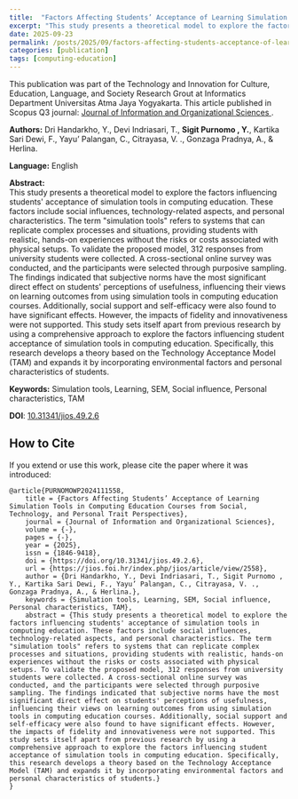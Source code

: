 ```yaml
---
title:  "Factors Affecting Students’ Acceptance of Learning Simulation Tools in Computing Education Courses from Social, Technology, and Personal Trait Perspectives"
excerpt: "This study presents a theoretical model to explore the factors influencing students' acceptance of simulation tools in computing education. These factors include social influences, technology-related aspects, and personal characteristics. The term "simulation tools" refers to systems that can replicate complex processes and situations, providing students with realistic, hands-on experiences without the risks or costs associated with physical setups. To validate the proposed model, 312 responses from university students were collected. A cross-sectional online survey was conducted, and the participants were selected through purposive sampling. The findings indicated that subjective norms have the most significant direct effect on students' perceptions of usefulness, influencing their views on learning outcomes from using simulation tools in computing education courses. Additionally, social support and self-efficacy were also found to have significant effects. However, the impacts of fidelity and innovativeness were not supported. This study sets itself apart from previous research by using a comprehensive approach to explore the factors influencing student acceptance of simulation tools in computing education. Specifically, this research develops a theory based on the Technology Acceptance Model (TAM) and expands it by incorporating environmental factors and personal characteristics of students."
date: 2025-09-23
permalink: /posts/2025/09/factors-affecting-students-acceptance-of-learning-simulation-tools-in-computing-education-courses-from-social-technology-and-personal-trait-perspectives/
categories: [publication]
tags: [computing-education]
---
```


This publication was part of the Technology and Innovation for Culture, Education, Language, and Society Research Grout at Informatics Department Universitas Atma Jaya Yogyakarta. This article published in Scopus Q3 journal: [Journal of Information and Organizational Sciences ](https://www.scimagojr.com/journalsearch.php?q=19700202714&tip=sid&exact=no).

**Authors:**  Dri Handarkho, Y., Devi Indriasari, T., **Sigit Purnomo , Y.**, Kartika Sari Dewi, F., Yayu’ Palangan, C., Citrayasa, V. ., Gonzaga Pradnya, A., & Herlina.

**Language:** English

**Abstract:** <br />
This study presents a theoretical model to explore the factors influencing students' acceptance of simulation tools in computing education. These factors include social influences, technology-related aspects, and personal characteristics. The term "simulation tools" refers to systems that can replicate complex processes and situations, providing students with realistic, hands-on experiences without the risks or costs associated with physical setups. To validate the proposed model, 312 responses from university students were collected. A cross-sectional online survey was conducted, and the participants were selected through purposive sampling. The findings indicated that subjective norms have the most significant direct effect on students' perceptions of usefulness, influencing their views on learning outcomes from using simulation tools in computing education courses. Additionally, social support and self-efficacy were also found to have significant effects. However, the impacts of fidelity and innovativeness were not supported. This study sets itself apart from previous research by using a comprehensive approach to explore the factors influencing student acceptance of simulation tools in computing education. Specifically, this research develops a theory based on the Technology Acceptance Model (TAM) and expands it by incorporating environmental factors and personal characteristics of students.

**Keywords:** Simulation tools, Learning, SEM, Social influence, Personal characteristics, TAM 

**DOI**: [10.31341/jios.49.2.6](https://doi.org/10.31341/jios.49.2.6)



## How to Cite
If you extend or use this work, please cite the paper where it was introduced:
```
@article{PURNOMOWP2024111558,
	title = {Factors Affecting Students’ Acceptance of Learning Simulation Tools in Computing Education Courses from Social, Technology, and Personal Trait Perspectives},
	journal = {Journal of Information and Organizational Sciences},
	volume = {-},
	pages = {-},
	year = {2025},
	issn = {1846-9418},
	doi = {https://doi.org/10.31341/jios.49.2.6},
	url = {https://jios.foi.hr/index.php/jios/article/view/2558},
	author = {Dri Handarkho, Y., Devi Indriasari, T., Sigit Purnomo , Y., Kartika Sari Dewi, F., Yayu’ Palangan, C., Citrayasa, V. ., Gonzaga Pradnya, A., & Herlina.},
	keywords = {Simulation tools, Learning, SEM, Social influence, Personal characteristics, TAM},
	abstract = {This study presents a theoretical model to explore the factors influencing students' acceptance of simulation tools in computing education. These factors include social influences, technology-related aspects, and personal characteristics. The term "simulation tools" refers to systems that can replicate complex processes and situations, providing students with realistic, hands-on experiences without the risks or costs associated with physical setups. To validate the proposed model, 312 responses from university students were collected. A cross-sectional online survey was conducted, and the participants were selected through purposive sampling. The findings indicated that subjective norms have the most significant direct effect on students' perceptions of usefulness, influencing their views on learning outcomes from using simulation tools in computing education courses. Additionally, social support and self-efficacy were also found to have significant effects. However, the impacts of fidelity and innovativeness were not supported. This study sets itself apart from previous research by using a comprehensive approach to explore the factors influencing student acceptance of simulation tools in computing education. Specifically, this research develops a theory based on the Technology Acceptance Model (TAM) and expands it by incorporating environmental factors and personal characteristics of students.}
}
```